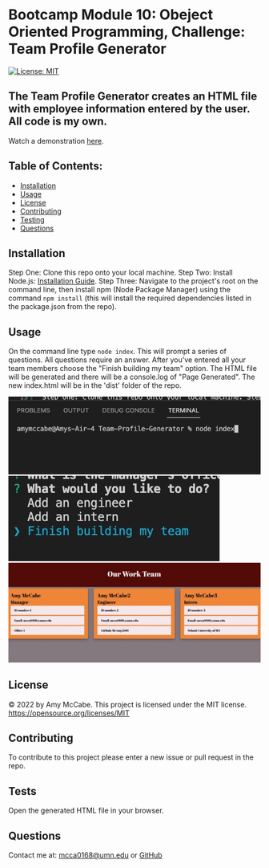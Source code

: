 # Bootcamp Module 10: Obeject Oriented Programming, Challenge: Team Profile Generator
[![License: MIT](https://img.shields.io/badge/License-MIT-yellow.svg)](https://opensource.org/licenses/MIT)
## The Team Profile Generator creates an HTML file with employee information entered by the user. All code is my own.
Watch a demonstration [here](https://drive.google.com/file/d/15azTnuvrG5-n4NCZOghTncArcsGqRmZX/view?usp=sharing).
## Table of Contents:
- [Installation](#installation)
- [Usage](#usage)
- [License](#license)
- [Contributing](#contributing)
- [Testing](#tests)
- [Questions](#questions)
## Installation 
Step One: Clone this repo onto your local machine. Step Two: Install Node.js: [Installation Guide](https://coding-boot-camp.github.io/full-stack/nodejs/how-to-install-nodejs). Step Three: Navigate to the project's root on the command line, then install npm (Node Package Manager) using the command `npm install` (this will install the required dependencies listed in the package.json from the repo).
## Usage 
On the command line type `node index`. This will prompt a series of questions. All questions require an answer. After you've entered all your team members choose the "Finish building my team" option. The HTML file will be generated and there will be a console.log of "Page Generated". The new index.html will be in the 'dist' folder of the repo. 

![Screenshot1](./src/images/Screen%20Shot%202022-07-03%20at%204.25.55%20PM%20Medium.jpeg)
![Screenshot2](./src/images/Screen%20Shot%202022-07-03%20at%204.26.44%20PM%20Medium.jpeg)
![Screenshot3](./src/images/Screen%20Shot%202022-07-03%20at%204.25.10%20PM%20Medium.jpeg)
## License 
&copy; 2022 by Amy McCabe. 
This project is licensed under the MIT license.
https://opensource.org/licenses/MIT  
## Contributing 
To contribute to this project please enter a new issue or pull request in the repo. 
## Tests 
Open the generated HTML file in your browser.
## Questions 
Contact me at: [mcca0168@umn.edu](mailto:mcca0168@umn.edu) or [GitHub](https://github.com/McAmy2001/)
